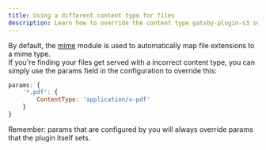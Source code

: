 ```yaml
---
title: Using a different content type for files
description: Learn how to override the content type gatsby-plugin-s3 sets on your files.
---
```


By default, the [mime](https://www.npmjs.com/package/mime) module is used to automatically map file extensions to a mime type.  
If you're finding your files get served with a incorrect content type, you can simply use the params field in the configuration to override this:

```js
params: {
    '*.pdf': {
        ContentType: 'application/x-pdf'
    }
}
```

Remember: params that are configured by you will always override params that the plugin itself sets.
